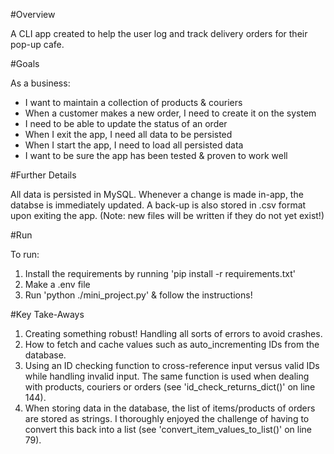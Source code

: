 #Overview

A CLI app created to help the user log and track delivery orders for their pop-up cafe.


#Goals

As a business:
- I want to maintain a collection of products & couriers
- When a customer makes a new order, I need to create it on the system
- I need to be able to update the status of an order
- When I exit the app, I need all data to be persisted
- When I start the app, I need to load all persisted data
- I want to be sure the app has been tested & proven to work well


#Further Details

All data is persisted in MySQL. Whenever a change is made in-app, the databse is immediately updated. A back-up is also stored in .csv format upon exiting the app. (Note: new files will be written if they do not yet exist!)


#Run

To run:
1. Install the requirements by running 'pip install -r requirements.txt'
2. Make a .env file
3. Run 'python ./mini_project.py' & follow the instructions!


#Key Take-Aways

1. Creating something robust! Handling all sorts of errors to avoid crashes.
2. How to fetch and cache values such as auto_incrementing IDs from the database.
3. Using an ID checking function to cross-reference input versus valid IDs while handling invalid input. The same function is used when dealing with products, couriers or orders (see 'id_check_returns_dict()' on line 144).
4. When storing data in the database, the list of items/products of orders are stored as strings. I thoroughly enjoyed the challenge of having to convert this back into a list (see 'convert_item_values_to_list()' on line 79).